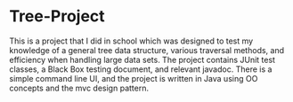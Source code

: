 # Tree-Project
This is a project that I did in school which was designed to test my knowledge of a 
general tree data structure, various traversal methods, and efficiency when handling large data sets. 
The project contains JUnit test classes, a Black Box testing document, and relevant javadoc. 
There is a simple command line UI, and the project is written in Java using OO concepts and the mvc design pattern.
